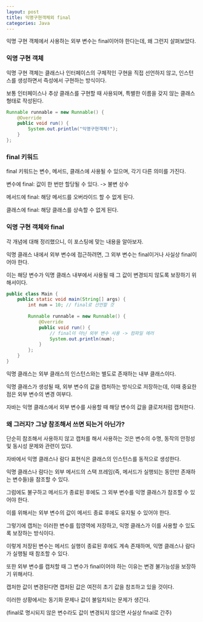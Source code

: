 ```yaml
---
layout: post
title: 익명구현객체외 final
categories: Java
---
```


익명 구현 객체에서 사용하는 외부 변수는 final이어야 한다는데, 왜 그런지 살펴보았다.

### 익명 구현 객체
익명 구현 객체는 클래스나 인터페이스의 구체적인 구현을 직접 선언하지 않고, 인스턴스를 생성하면서 즉성에서 구현하는 방식이다.

보통 인터페이스나 추상 클래스를 구현할 때 사용되며, 특별한 이름을 갖지 않는 클래스 형태로 작성된다.

```java
Runnable runnable = new Runnable() {
    @Override
    public void run() {
        System.out.println("익명구현객체!");
    }
};

```

### final 키워드
final 키워드는 변수, 메서드, 클래스에 사용될 수 있으며, 각기 다른 의미를 가진다.

변수에 final: 값이 한 번만 할당될 수 있다. -> 불변 상수

메서드에 final: 해당 메서드를 오버라이드 할 수 없게 된다.

클래스에 final: 해당 클래스를 상속할 수 없게 된다.

### 익명 구현 객체와 final
각 개념에 대해 정리했으니, 이 포스팅에 맞는 내용을 알아보자.

익명 클래스 내에서 외부 변수에 접근하려면, 그 외부 변수는 final이거나 사실상 final이어야 한다.

이는 해당 변수가 익명 클래스 내부에서 사용될 때 그 값이 변경되지 않도록 보장하기 위해서이다.

```java
public class Main {
    public static void main(String[] args) {
        int num = 10; // final로 선언할 것
        
        Runnable runnable = new Runnable() {
            @Override
            public void run() {
                // final이 아닌 외부 변수 사용 -> 컴파일 에러
                System.out.println(num);
            }
        };
    }
}
```

익명 클래스는 외부 클래스의 인스턴스와는 별도로 존재하는 내부 클래스이다.

익명 클래스가 생성될 때, 외부 변수의 값을 캡처하는 방식으로 저장하는데, 이때 중요한 점은 외부 변수의 변경 여부다.

자바는 익명 클래스에서 외부 변수를 사용할 때 해당 변수의 값을 클로저처럼 캡처한다.


### 왜 그러지? 그냥 참조해서 쓰면 되는거 아닌가?

단순히 참조해서 사용하지 않고 캡처를 해서 사용하는 것은 변수의 수명, 동작의 안정성 및 동시성 문제와 관련이 있다.

자바에서 익명 클래스나 람다 표현식은 클래스의 인스턴스를 동적으로 생성한다.

익명 클래스나 람다는 외부 메서드의 스택 프레임(즉, 메서드가 실행되는 동안만 존재하는 변수들)을 참조할 수 있다.

그럼에도 불구하고 메서드가 종료된 후에도 그 외부 변수를 익명 클래스가 참조할 수 있어야 한다.

이를 위해서는 외부 변수의 값이 메서드 종료 후에도 유지될 수 있어야 한다.

그렇기에 캡처는 이러한 변수를 힙영역에 저장하고, 익명 클래스가 이를 사용할 수 있도록 보장하는 방식이다.

이렇게 저장된 변수는 메서드 실행이 종료된 후에도 계속 존재하며, 익명 클래스나 람다가 실행될 때 참조할 수 있다.

또한 외부 변수를 캡처할 때 그 변수가 final이어야 하는 이유는 변경 불가능성을 보장하기 위해서다. 

캡처한 값이 변경된다면 캡처된 값은 여전히 초기 값을 참조하고 있을 것이다. 

이러한 상황에서는 동기화 문제나 값이 불일치되는 문제가 생긴다.

(final로 명시되지 않은 변수라도 값이 변경되지 않으면 사실상 final로 간주)